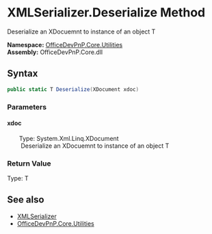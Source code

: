 # XMLSerializer.Deserialize Method  
 Deserialize an XDocuemnt to instance of an object T   

**Namespace:** [OfficeDevPnP.Core.Utilities](OfficeDevPnP.Core.Utilities.md)  
**Assembly:** OfficeDevPnP.Core.dll  
## Syntax
```C#
public static T Deserialize(XDocument xdoc)
```
### Parameters
#### xdoc  
&emsp;&emsp;Type: System.Xml.Linq.XDocument  
&emsp;&emsp; Deserialize an XDocuemnt to instance of an object T   

  

### Return Value
Type: T  
  


## See also
- [XMLSerializer](OfficeDevPnP.Core.Utilities.XMLSerializer.md) 
- [OfficeDevPnP.Core.Utilities](OfficeDevPnP.Core.Utilities.md) 
